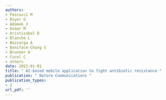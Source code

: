 ```yaml
---
authors: 
- Pascucci M 
- Royer G 
- Adamek J 
- Asmar M 
- Aristizabal D 
- Blanche L 
- Bezzarga A 
- Boniface-Chang G 
- Brunner A 
- Curel C 
- others  
date: 2021-01-01
title: " AI-based mobile application to fight antibiotic resistance "
publication: " Nature Communications "
publication_types:
- 2
url_pdf: ''
---
```

